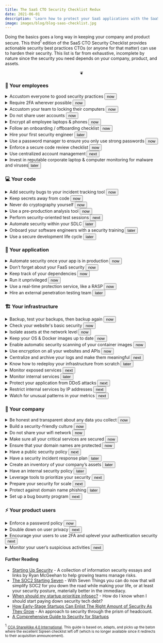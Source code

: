 ```yaml
---
title: The SaaS CTO Security Checklist Redux
date: 2021-06-01
description: 'Learn how to protect your SaaS applications with the SaaS CTO security checklist. Doing the basics goes a long way in keeping your company and product secure.'
image: images/blog/blog-saas-checklist.jpg
---
```


Doing the basics goes a long way in keeping your company and product secure. This third<sup>1</sup> edition of the SaaS CTO Security Checklist provides actionable security best practices CTOs (or anyone for that matter) can use to harden their security. This list is far from exhaustive, incomplete by nature since the security you need depends on your company, product, and assets.

<div onclick="document.body.querySelectorAll('details').forEach((e) => (e.hasAttribute('open')) ? e.removeAttribute('open') : e.setAttribute('open',true))"><center>&#x2766;</center></div>

### 🚀 Your employees
<details><summary>Accustom everyone to good security practices <button class=stage>now</button> </summary>

People are often the weakest links in any company’s security. By holding trainings to explain how an attacker could infiltrate your company, you will increase their awareness and thus minimize the chance of them falling for common traps. Some things to cover include phishing emails, and the dangers of USB drives and email attachments.

##### Read more:
https://sudo.pagerduty.com/

https://www.secureworks.com/blog/cybersecurity-awareness-training-best-practices

</details>

<details><summary>Require 2FA wherever possible <button class=stage>now</button></summary>

Your employees should all use 2-factor authentication. By adding 2FA, you add an extra layer of security. Should your employee’s password get stolen, the attacker would still be locked out unless they have access to the second factor (e.g. phone app or text) as well. As a CTO, your role is to make sure everyone complies with this rule. Phones are the most commonly used device for second factors, and thus have to be secured accordingly (e.g. with codes or biometry). Another option is to use purpose-built hardware-based 2FA, like Yubikeys.

##### Read more:

https://en.wikipedia.org/wiki/Multi-factor_authentication

https://landing.google.com/advancedprotection/

https://docs.github.com/en/organizations/keeping-your-organization-secure/requiring-two-factor-authentication-in-your-organization

https://support.google.com/a/answer/184711

https://get.slack.help/hc/en-us/articles/212221668-Require-two-factor-authentication-for-your-team

https://www.yubico.com/why-yubico/how-yubikey-works/

</details>

<details><summary>Accustom your team to locking their computers <button class=stage>now</button></summary>

Your office may be secured, but you will eventually have to receive external people for a party or a meeting. Someone with physical access to an employee computer can do a lot of harm in a very short amount of time, so locking all computers is a great habit. If you get in the habit of locking your machine at the office, you’ll be unlikely to forget to also do it in a Starbucks or at a meetup.

##### Read more:

https://www.cnet.com/how-to/7-ways-to-lock-your-macbook
</details>

<details><summary>Do not share user accounts <button class=stage>now</button></summary>

Sharing a user account makes it hard to understand who is using the service or to identify who has performed a given action. This makes it much harder to recognize when an account has been taken over by an outside party. It also makes it harder to remove access to an account when employees leave the company, opening that account up to potential abuse.
</details>

<details><summary>Encrypt all employee laptops & phones <button class=stage>now</button></summary>

By encrypting all laptops, you protect both your company’s assets, and your employee’s private files. Encrypting your employee’s phones is the same, and will protect their security in the case of either theft or accidents.

Tools to remotely track and wipe:

https://preyproject.com/

https://landscape.canonical.com/

https://www.jamf.com/products/jamf-pro/

##### Read more:

https://support.apple.com/en-us/HT204837

https://wiki.archlinux.org/index.php/Dm-crypt

https://support.microsoft.com/en-us/instantanswers/e7d75dd2-29c2-16ac-f03d-20cfdf54202f/turn-on-device-encryption
</details>

<details><summary>Follow an onboarding / offboarding checklist <button class=stage>now</button></summary>

Onboarding and offboarding are important security moments for your employees. You’ll want to ensure that new employees enact the security measures needed and that your company follows the appropriate steps for employees who are leaving.

Your onboarding checklist should contain a list of all the steps you need to follow when an employee, contractor, or intern joins your company. A similar list can also be used when someone is leaving your team. Ensure that you deprovision all accounts they had access to.

##### Read more:

https://about.gitlab.com/handbook/people-group/general-onboarding/

https://about.gitlab.com/handbook/people-group/offboarding/

https://github.com/92bondstreet/awesome-onboarding

https://www.rippling.com/
</details>

<details><summary>Hire your first security engineer <button class=stage>later</button></summary>

As your company grows, you’ll want to bring in a security expert and centralize your application security responsibilities on them. To determine if it’s the right time to do so, ask yourself the following questions:
do we have a security roadmap?
do we manage to deliver on it?

If you don’t, then it’s the time to strategically consider what your security roadmap should look like, and to find out what kind of security engineer you need.

It’s important to note that you shouldn’t hire a specialized security person too early. Early on, security is something that needs to be baked into your engineering organization rather than immediately offloaded to someone else. Only when your engineering team is fully bought into security but is simply getting overwhelmed should you bring in a specialized security engineer.

##### Read more:

https://medium.com/starting-up-security/hiring-the-cso-b737c30e098f

https://www.darkreading.com/threat-intelligence/the–typical–security-engineer-hiring-myths-and-stereotypes/a/d-id/133334
</details>

<details><summary>Use a password manager to ensure you only use strong passwords <button class=stage>now</button></summary>
Using a complex and unique password for every website is great advice, but it can be very difficult to remember all of them. Rather than reusing passwords or storing your passwords somewhere others could access, use a password manager. Password managers are a great way to manage multiple passwords across sites, since they will remember everything for you with a single master password, and can often generate unique strong passwords for you. Encourage your employees to do likewise, and purchase a business plan to a password manager if necessary.

Some great password managers are:

https://www.dashlane.com

https://lastpass.com

https://onelogin.com

https://support.apple.com/en-us/HT204085

https://passwords.google.com/

</details>

<details><summary>Enforce a secure code review checklist <button class=stage>now</button></summary>

Security should always be kept in mind while coding. Pull request reviews should be performed with security in mind as well. Depending on where the code is, the checks should be different. Dealing with user entry is one thing, dealing with business structures is another – the concerns are related to the context.

In addition to common sense, keep in mind typical security flaws. For example, many code snippets from places like StackOverflow have not been written with security in mind. If your team pulls code snippets from the Internet, make sure they double check them for security before deploying them.

Security competency is also a good topic to ask about when interviewing a candidate.

##### Read more:

https://www.owasp.org/index.php/Top_10-2017_Top_10

</details>


<details><summary>Use centralized account management <button class=stage>next</button></summary>

Having a centralized place with all user authorizations is the best way not to forget anything once you need to update a user profile (e.g. if an internship came to its end). It is also a great place to define the standard account creation process you need for a given user. If you can, implement SSO to simplify and automate this process.

Configuring with Google Apps: https://support.google.com/a/answer/6087519
</details>

<details><summary>Invest in reputable corporate laptop & computer monitoring for malware and viruses<button class=stage>later</button></summary>
The more employees you have, the bigger the risk of them getting infected by malicious software, such as botnets. Using a HIPS system on employee hardware could help you get ahead of any problems via alerts and notifications.

##### Read more:

https://www.stormshield.com/

https://www.microsoft.com/en-us/windows/windows-defender/

</details>

### 💻 Your code
<details><summary>Add security bugs to your incident tracking tool <button class=stage>now</button></summary>

Every developer should contribute to maintaining a list of security issues that need to be fixed in the future. Making them available to the rest of the team will increase security awareness in your company.

Treat security bugs like any other type of bug – determine their priority based on whether or not they are exploitable and the damage that could be done. Additionally, hold post-mortems for serious security bugs with the team to ensure that everyone gets visibility and learns from them.

</details>

<details><summary>Keep secrets away from code <button class=stage>now</button></summary>

Never commit secrets in your code. They should be handled and stored separately in order to prevent them from accidentally being shared or exposed. This keeps a clear layer of separation between your environments (typically development, staging, and production).

##### Read more:

https://www.envkey.com/

https://www.vaultproject.io/

https://github.com/99designs/aws-vault

https://cloud.google.com/secret-manager

https://aws.amazon.com/secrets-manager/

https://aws.amazon.com/blogs/mt/the-right-way-to-store-secrets-using-parameter-store/

https://www.digitalocean.com/community/tutorials/an-introduction-to-managing-secrets-safely-with-version-control-systems


</details>

<details><summary>Never do cryptography yourself <button class=stage>now</button></summary>

Always rely on existing mechanisms, libraries, and tools. Cryptography is an expertise. Building your own implementations, or using flags and options you don’t fully understand, will expose you to major risks. Libraries such as na.cl (https://nacl.cr.yp.to/) expose only a few options and restrict you to the good choices.

</details>

<details><summary>Use a pre-production analysis tool <button class=stage>now</button></summary>

Pre-production analysis tools like static code analysis (SAST) can help identify some of your low-hanging security fruits. They also improve the overall security awareness of your team when the checks are automatically integrated into the code review process. But keep in mind that these tools generate a lot of false positives that can quickly overwhelm you with meaningless alerts. The best practice is to make them part of your process, but not too rely too heavily on them.

Tools:

https://www.owasp.org/index.php/Source_Code_Analysis_Tools

Findbugs (Java)

Brakeman (Ruby)

</details>

<details><summary>Perform security-oriented test sessions <button class=stage>next</button></summary>

Once in a while, the entire technical team should sit together and spend time targeting all parts of the application, looking for vulnerabilities. This is a great time to test for account isolation, token unicity, unauthenticated paths, etc… You will heavily rely on your browser’s web console, curl, and 3rd party tools such as Zap (https://www.owasp.org/index.php/OWASP_Zed_Attack_Proxy_Project).

The benefit of doing these test sessions yourselves is that your team has the best understanding of your application, and likely where the weak points are. Showing that they can be exploited (or not) is valuable feedback for the team. These sessions complement external pentests quite well.

##### Read more:

https://www.owasp.org/index.php/OWASP_Testing_Guide_v4_Table_of_Contents

</details>


<details><summary>Automate security within your SDLC <button class=stage>later</button></summary>

If your security practices impact your development velocity, they will be looked at as more of a burden than a valuable step. The best practices today are to take lessons from DevOps and find ways to bring security closer to developers. Leverage tools that can automate security checks and monitoring. Implementing automated SAST/DAST tools, vulnerability dependency scanning, and others will help you catch the obvious flaws before they get into production. Just beware that you’ll have to sift through false positives and that these tools have limited scope.

##### Read more:

https://en.wikipedia.org/wiki/Systems_development_life_cycle

https://github.com/devsecops/awesome-devsecops

</details>

<details><summary>Onboard your software engineers with a security training <button class=stage>later</button></summary>

Secure applications start with secure developers. Your software engineers need to be aware of security best practices in order to write secure code and to perform security-minded code reviews. Since security is usually not something hiring managers consider during recruitment, an initial training at onboarding will help your devs reach a minimum level of security.

Also, consider checking for security competency during the hiring process. This will help you better shape your training.

Some good security training options:

https://safecode.org

https://sudo.pagerduty.com/

</details>

<details><summary>Use a secure development life cycle <button class=stage>later</button></summary>

The secure development lifecycle is a process that helps tackle security issues at the beginning of a project. While rarely used as is, it provides good insights at all stages of the project, from the specification to the release. It will allow you to enforce good practices at every stage of the project life.

##### Read more:

https://en.wikipedia.org/wiki/Systems_development_life_cycle

https://www.owasp.org/images/7/76/Jim_Manico_(Hamburg)_-_Securiing_the_SDLC.pdf
</details>

### 📲 Your application
<details><summary>Automate security once your app is in production <button class=stage>now</button></summary>

Several tools offer ways to automate custom security protection in production. Wherever possible, leverage your business information and logic to automate monitoring and protection of security situations systemic to your particular business. The more you can automate, the easier you’ll be able to scale your security.

##### Read more:

https://snyk.io/

https://github.com/bridgecrewio/checkov

</details>

<details><summary>Don’t forget about your FaaS security <button class=stage>now</button></summary>

If you’re using FaaS in your company, you should ensure that it’s not a weak point for security.

Make sure:

Your code is centralized - either in a FaaS-specific repository or within the applications that the function depends upon

Deployment is centralized in the CI. With FaaS abstracting things for you, it can be easy to forget about the different functions!

Privileges used by the function are minimalist (and distinct from the privileges used to deploy it)

On top of that, FaaS should follow all the security criteria that you apply to your applications - from specifications, to development, to operating in production.

##### Read more:

https://techbeacon.com/enterprise-it/how-lock-down-your-serverless-apps-five-steps

</details>


<details><summary>Keep track of your dependencies <button class=stage>now</button></summary>

Applications are built using dozens of third party libraries. A single flaw in any of these libraries may put your entire application at risk. According to OWASP, one of the most common application security risks is using dependencies with known vulnerabilities. Some tools allow you to check your dependencies for vulnerabilities and ensure that they are up-to-date:

##### Read more:

https://dependabot.com/ 

https://snyk.io/

</details>

<details><summary>Run it unprivileged <button class=stage>now</button></summary>

In the case that an attacker does successfully attack your application, having it running as a user with restricted privileges will make it harder for the attacker to take over the host and/or to bounce to other services. Privileged users are root on Unix systems, and Administrator or System on Windows systems.

</details>

<details><summary>Use a real-time protection service, like a RASP <button class=stage>now</button></summary>

These days, WAFs are pretty outdated. It’s better to use services that sit closer to your application. These tools protect web applications from attacks at run-time. An Application Security Management (ASM) tool can do for security in your application what APM tools do for performance. They can monitor and protect against all major vulnerabilities (SQL injections, XSS attacks, account takeovers, code injections, etc…) without false positives.

##### Read more:

https://www.rapid7.com/blog/post/2019/09/04/rasp-101-what-is-runtime-application-self-protection/

https://www.contrastsecurity.com/runtime-application-self-protection-rasp

http://www8.hp.com/us/en/software-solutions/appdefender-application-self-protection/
</details>

<details><summary>Hire an external penetration testing team <button class=stage>later</button></summary>

Pentesters take an external and naive point of view of your infrastructure and products. They will take nothing for granted and will check even the most basic assumptions, as well as all of your infrastructure. The experience can help focus your security efforts and mindset.

##### Read more:

https://www.softwaretestinghelp.com/penetration-testing-guide/

https://blog.sqreen.com/leverage-pentest/

</details>


### 🏗 Your infrastructure
<details><summary>Backup, test your backups, then backup again <button class=stage>now</button></summary>

Backup all your critical assets. Ensure that you attempt to restore your backups frequently so you can guarantee that they’re working as intended. S3 is a very cheap and effective way to backup your assets. Instrument monitoring to ensure backups and restoration verification are working as intended. Research whether offsite and encrypted backups make sense for your product, infrastructure, and regulatory concerns (PII and user data retention).

##### Read more:

https://docs.aws.amazon.com/AmazonRDS/latest/UserGuide/USER_WorkingWithAutomatedBackups.html

https://aws.amazon.com/getting-started/backup-files-to-amazon-s3/

https://www.tarsnap.com/

https://quay.io/


</details>


<details><summary>Check your website's basic security <button class=stage>now</button></summary>

Websites are exposed to many different classes of vulnerabilities, and some may be prevented by appropriately configuring the server. Best practices include adding headers such as HSTS, X-Frame-Options, X-Content-Type-Options, etc. Add in a Content Security Policy if possible.

##### Read more:

https://securityheaders.com

https://www.ssllabs.com/

</details>

<details><summary>Isolate assets at the network level <button class=stage>now</button></summary>

Only your public APIs should be exposed to the Internet. You should isolate your networks to prevent any unauthorized access to your database. This will prevent attackers from connecting to it and attempting to crack the password - or exploit vulnerabilities.

##### Read more:

https://docs.aws.amazon.com/AmazonVPC/latest/UserGuide/VPC_Subnets.html

</details>

<details><summary>Keep your OS & Docker images up to date <button class=stage>now</button></summary>

You should download all of your OS’s and Docker security updates and regularly update your machines and images. If you use a PAAS provider (Heroku, AWS Beanstalk, etc…), they will take care of this for you. If not, you will need to do it yourself. Ideally, automate this process if possible.

##### Read more:

https://github.com/containrrr/watchtower

https://spacewalkproject.github.io/

</details>

<details><summary>Enable automatic security scanning of your container images <button class=stage>now</button></summary>

You should turn on automatic security scanning of your container images. Be sure to also instrument the alerts these tools generate to your standard dashboard and monitoring flows so they get the attention they require.

##### Read more:

https://cloud.google.com/container-analysis/docs/vulnerability-scanning

https://docs.aws.amazon.com/AmazonECR/latest/userguide/image-scanning.html

https://quay.io/
</details>

<details><summary>Use encryption on all your websites and APIs <button class=stage>now</button></summary>

Encrypting communications is not only about privacy, but also about your users’ safety, since it will prevent most attempts at tampering with what they receive.

A free popular solution is: https://letsencrypt.org/

##### Read more:

https://support.google.com/webmasters/answer/6073543?hl=en

</details>

<details><summary>Centralize and archive your logs and make them meaningful <button class=stage>next</button></summary>

Logs are very useful for understanding what happened after an incident occurs, finding where an attacker came from, and possibly even who they are. Many solutions exist to gather and organize logs.

Don’t forget, you need to take care that the system time configured on each of your machines is in sync so that you can easily cross-correlate logs. You’ll have a much harder time if they’re not (no pun intended).

##### Read more:

https://en.wikipedia.org/wiki/Network_Time_Protocol

https://www.loggly.com/

https://www.elastic.co/products/kibana

</details>

<details><summary>Know how to redeploy your infrastructure from scratch <button class=stage>later</button></summary>

Hopefully you never need to, but in the case of a disaster, this allows you to quickly spawn new infrastructure and populate it with data from your backups. This is the perfect use case for disaster recovery.

##### Read more:

https://aws.amazon.com/cloudformation/

https://cloud.google.com/deployment-manager/

https://www.terraform.io/

https://www.pulumi.com/

</details>

<details><summary>Monitor exposed services <button class=stage>next</button></summary>

Your developers constantly deploy new services. Step one is to ensure that you keep track of them, but you also want to ensure that they don’t expose sensitive services to the outside world, (for instance, a database accessible from the Internet without network filtering). Using a network scanner will help you ensure that no unexpected services are exposed, and will tell you when new services are vulnerable and should be updated.

Check this cloud friendly tool:

https://www.goldfiglabs.com/products/checkup/

https://github.com/toniblyx/my-arsenal-of-aws-security-tools

</details>

<details><summary>Monitor internal services <button class=stage>later</button></summary>

It’s a fairly common attitude to not focus on the security of your internal services as much as your external services. However, as you get bigger, you will lose visibility on the services used internally. When you start to lose track of internal services, they become a vector through which viruses or worms could spread. Additionally, more people (like contractors) will have access to your internal network. If it’s not secured, this puts it at risk.

##### Read more:

https://www.tenable.com/downloads/nessus

</details>

<details><summary>Protect your application from DDoS attacks <button class=stage>next</button></summary>

A Distributed Denial-of-Service Attack (DDoS) can have a real impact on your bottom line and customer experience. Basic DDoS protections can easily be integrated with a CDN, but there are purpose-built DDoS protection tools available as well.

##### Read more:

https://www.fastly.com/

https://www.cloudflare.com/

https://cloud.google.com/cdn

https://aws.amazon.com/cloudfront/

</details>

<details><summary>Restrict internal services by IP addresses <button class=stage>next</button></summary>

Connections to your infrastructure and non-public properties (hosted CIs, admin interfaces, databases etc.) should only be accessible through a bounce host (in a VPC, behind a bastion host or VPN, etc.).


##### Read more:

https://aws.amazon.com/fr/blogs/security/securely-connect-to-linux-instances-running-in-a-private-amazon-vpc/

</details>


<details><summary>Watch for unusual patterns in your metrics <button class=stage>next</button></summary>

Takeovers will often be used to steal your data or setup your servers to be used as bouncers. These can be detected by watching for unusual patterns in key metrics, such as network bandwidth, CPU and memory consumption, and disk usage.

##### Read more:

https://newrelic.com/server-monitoring

https://www.sysdig.com/

</details>

### 🏢 Your company
<details><summary>Be honest and transparent about any data you collect <button class=stage>now</button></summary>

Should you be breached, attackers may publicize the data that they gather. Your customers need to be aware of what data you’re storing so they’re not caught by surprise.

Additionally, with GDPR now in place, you could face legal and financial repercussions if you collect data about your (European) customers and users that they haven’t consented to give you. Ensure that you are clear about the data that you will collect from users that interact with you.

##### Read more:

https://hbr.org/2015/05/customer-data-designing-for-transparency-and-trust

https://www.enterpriseready.io/gdpr/preparing-for-gdpr/#

https://github.com/privacyradius/gdpr-checklist

</details>

<details><summary>Build a security-friendly culture <button class=stage>now</button></summary>

Mistakes happen. People click on phishing emails, reuse passwords, or overlook vulnerabilities in their code. While you should focus on trying to prevent security breaches in the first place, it’s also important to think about what needs to happen after a breach.

From the culture side, the best thing you can do is try and minimize the time between a breach and you finding out about it. This means that your employees have to be trained to recognize potential security breaches, and that you have to build a culture that encourages them to report them. Everyone needs to understand that mistakes are possible and that if they fear that one has happened, they should report their doubt right away, rather than trying to hide it. This can only be achieved with a blameless attitude in the culture and a feeling of psychological safety. Work to instill those feelings.

##### Read more:

https://securitycultureframework.net/

https://i.blackhat.com/eu-18/Wed-Dec-5/eu-18-OBoyle-SDL-at-Scale-Growing-Security-Champions.pdf

</details>


<details><summary>Do not share your wifi network <button class=stage>now</button></summary>

Sharing your company wifi network with guests or neighbors may give them the opportunity to gather information on your network, and allow them to access resources protected by source IP. Use an isolated and dedicated guest wifi network instead. Set up a calendar reminder to change the password every two months, since this password is shared among a potentially large number of people outside your organization.

</details>

<details><summary>Make sure all your critical services are secured <button class=stage>now</button></summary>

Many companies rely on 3rd-party services and platforms like Google Apps, Slack, and Wordpress. These services all have default settings that should be improved to increase their security level. All these services should be updated and checked on a regular basis, particularly when new versions come out.

##### Read more:

https://landing.google.com/advancedprotection/

https://blog.trailofbits.com/2015/07/07/how-to-harden-your-google-apps/

https://support.google.com/a/answer/7587183?hl=en

https://docs.github.com/en/organizations/keeping-your-organization-secure/requiring-two-factor-authentication-in-your-organization

https://medium.com/@longtermsec/more-tips-for-securing-your-g-suite-4d617bd04bc8

https://get.slack.help/hc/en-us/articles/115004155306-Security-tips-to-protect-your-workspace

</details>

<details><summary>Ensure that your domain names are protected <button class=stage>now</button></summary>

Ensure that your domain names are protected Domain names should be renewed regularly. If you bought one from a third party, you should also make sure that the authoritative configured name server is your own. Take a few precautions when registering your domain to make it more difficult to hijack, including transfer locks and using an account owner email on a different domain. Enable monitoring to ensure someone is alerted if a domain is about to expire.  Prefer to use a security oriented registrar.

Security oriented registrars:

* https://www.cloudflare.com/products/registrar/

* https://domains.google/

* https://www.cscdbs.com/en/domain-management/

* https://markmonitor.com/


##### Read more:

https://github.com/glensc/monitoring-plugin-check_domain - Monitor for expiration.

https://www.icann.org/news/blog/do-you-have-a-domain-name-here-s-what-you-need-to-know-part-4

https://www.eurodns.com/blog/domain-name-security-best-practices

https://blogs.akamai.com/2019/02/protecting-your-domain-names-taking-the-first-steps.html

https://www.esecurityplanet.com/trends/tips-for-protecting-your-domain-names/

</details>

<details><summary>Have a public security policy <button class=stage>next</button></summary>

This is a page on your corporate website describing how you secure your users and their data, and how you plan to respond to external bug reports. You should advise that you support responsible disclosure. Keep in mind that you will likely receive reports of varying impact, so having a process for prioritizing them is important.

##### Read more:

https://www.airbnb.com/security

https://www.apple.com/support/security/

</details>

<details><summary>Have a security incident response plan <button class=stage>later</button></summary>

This will allow whoever is in charge at the time of a breach to communicate accordingly about an incident and will allow for the fastest response. Trying to make your plan up in the heat of the moment can make the impact of breaches much worse.

##### Read more:

https://zeltser.com/security-incident-response-program-tips/

https://github.com/meirwah/awesome-incident-response

https://security.openstack.org/vmt-process.html

https://medium.com/@magoo/incident-response-writing-a-playbook-773e7920f171

https://www.amazon.com/How-Measure-Anything-Cybersecurity-Risk/dp/1536669741

</details>

<details><summary>Create an inventory of your company’s assets <button class=stage>later</button></summary>

A mapping of your company’s assets enables you to monitor the points that need the most attention and vulnerabilities that need to be hardened. You can’t understand your security if you don’t know all the assets that should be secure.

For your servers, this is built-in if you are using a cloud service or a PaaS and all your machines are registered / spawned through it. Otherwise, you will need to review all your assets regularly to determine if you still need them, to keep them up to date, and to ensure that they benefit from your latest deployments.

##### Read more:

https://github.com/goldfiglabs/introspector

https://github.com/lyft/cartography

https://resources.infosecinstitute.com/asset-management-guide-information-security-professionals/

https://magoo.github.io/simple-risk/

</details>

<details><summary>Have an internal security policy <button class=stage>later</button></summary>

This is a short document outlining the security requirements in your company for your employees and defining who is responsible and who they can turn to for all things security. Make this part of onboarding and ensure that it’s easy to find.

##### Read more:

https://hbr.org/2017/11/the-key-to-better-cybersecurity-keep-employee-rules-simple

https://medium.com/starting-up-security/starting-up-security-policy-104261d5438a

</details>

<details><summary>Leverage tools to prioritize your security <button class=stage>next</button></summary>
Early on, you’ll want to focus on enhancing your security with smart internal practices. However, as you grow, it becomes more and more worth it to bring in some useful security tools. For instance, AWS offers AWS Trusted Advisor which, for a fraction of your billing, will provide you with actionable insights about your infrastructure security. Others can help you with different parts of your total security needs, from your application to your infrastructure.

##### Read more:

https://www.goldfiglabs.com/

https://forsetisecurity.org/

https://github.com/toniblyx/my-arsenal-of-aws-security-tools

https://runpanther.io/

https://aws.amazon.com/premiumsupport/technology/trusted-advisor/

https://cloud.google.com/security-command-center

</details>


<details><summary>Prepare your security for scale <button class=stage>next</button></summary>

Scale comes to each company differently. In many startups, scale occurs on various levels, whether it is in the size of the sales team, a big growth in the engineering team, opening new offices, etc. Each of these scaling events brings specific challenges. For example, how are you gonna run your security onboarding in a new office abroad if the employees there don’t speak the same language? It’s important to evaluate your security policies and practices with each scaling event you have.


##### Read more:

https://ayeks.de/post/2018-06-11-automating_and_scaling_security/

</details>

<details><summary>Protect against domain name phishing <button class=stage>later</button></summary>

Some attackers buy domain names that are similar to yours, by dropping letters or using homoglyphs. For instance phishng.com instead of phishing.com. Registering lookalike domain names will help you prevent against this. Also, monitoring Certificate Transparency can help in proactively detecting attacks.

</details>

<details><summary>Set up a bug bounty program <button class=stage>next</button></summary>

A bug bounty program will allow external hackers to report vulnerabilities. Most of the bug bounty programs set rewards in place. You need security-aware people inside your development teams to evaluate any reports you receive, so make sure that you have the right internal resources before you set up such a program.

##### Read more:

https://www.yeswehack.com/en/index.html

https://hackerone.com/

https://cobalt.io
</details>

### ⚡️ Your product users
<details><summary>Enforce a password policy <button class=stage>now</button></summary>

Your users’ accounts will be much harder to steal if you require them to use strong passwords. Ideally, stick with common strong password policy requirements, to prevent your users from getting frustrated at not remembering some arcane rule.

Remember that NIST has updated its guidelines length &gt; complexity.

##### Read more:

https://auth0.com/blog/dont-pass-on-the-new-nist-password-guidelines/

https://www.digicert.com/blog/creating-password-policy-best-practices/

</details>

<details><summary>Double down on user privacy <button class=stage>next</button></summary>

Many successful attacks happen through social engineering. This means that access to your users’ data has to be a big deal to you. Require a user’s explicit consent before allowing support / sales to access their data. This access should also be audited. Good security hygiene here can make social engineering attempts to get into your users’ data harder.

##### Read more:

https://resources.infosecinstitute.com/5-best-practices-for-ensuring-data-privacy/

</details>

<details><summary>Encourage your users to use 2FA and uplevel your authentication security <button class=stage>next</button></summary>

As you get higher profile customers, you will be required to implement stronger security practices. This includes offering them 2FA, role-based account management, SSO, etc. Oftentimes, these features are entry level requirements for more enterprise deals.

##### Read more:

https://auth0.com/

https://www.okta.com/

https://webauthn.io/
</details>


<details><summary>Monitor your user’s suspicious activities <button class=stage>next</button></summary>

Some users may behave suspiciously within your application, potentially trying to hack into your application, subvert your services, or bother your other customers. By monitoring suspicious users, you will be able to block or flag the illegitimate ones.

##### Read more:

https://castle.io
</details>

#### Further Reading

* [Starting Up Security](https://scrty.io/) - A collection of information security essays and links by Ryan McGeehan to help growing teams manage risks.
* [The SOC2 Starting Seven](https://latacora.micro.blog/2020/03/12/the-soc-starting.html) - With Seven Things you can do now that will simplify SOC2 for you down the road while making your life, or at least your security posture, materially better in the immediacy.
* [When should my startup prioritize infosec?](https://www.goldfiglabs.com/blog/when-should-my-startup-prioritize-infosec/) - How do I know when I should start paying down security tech debt?
* [How Early-Stage Startups Can Enlist The Right Amount of Security As They Grow](https://review.firstround.com/how-early-stage-startups-can-enlist-the-right-amount-of-security-as-they-grow) - An approach to security through the prism of headcount.
* [A Comprehensive Guide to Security for Startups](https://www.bvp.com/atlas/security-for-startups)


<sup>1</sup> <small>[CCA ShareAlike 4.0 International](https://github.com/vikrum/CTOSecurityChecklist/blob/master/LICENSE.md). This guide is based on, adapts, and picks up the baton where the excellent Sqreen checklist left off (which is no longer available since it redirects to their acquisition announcement).</small>
